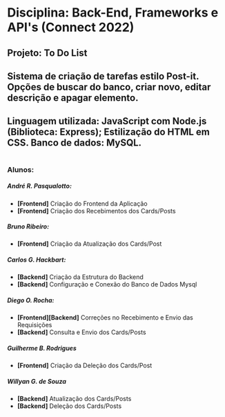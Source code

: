 # Disciplina: Back-End, Frameworks e API's (Connect 2022)

## Projeto: To Do List

## Sistema de criação de tarefas estilo Post-it. Opções de buscar do banco, criar novo, editar descrição e apagar elemento.

## Linguagem utilizada: JavaScript com Node.js (Biblioteca: Express); Estilização do HTML em CSS. Banco de dados: MySQL.

#

### Alunos:

##### André R. Pasqualotto:
<ul>
  <li><strong>[Frontend]</strong> Criação do Frontend da Aplicação</li>
  <li><strong>[Frontend]</strong> Criação dos Recebimentos dos Cards/Posts</li>
</ul>

##### Bruno Ribeiro:
<ul>
  <li><strong>[Frontend]</strong> Criação da Atualização dos Cards/Post</li>
</ul>

##### Carlos G. Hackbart:
<ul>
  <li><strong>[Backend]</strong> Criação da Estrutura do Backend</li>
  <li><strong>[Backend]</strong> Configuração e Conexão do Banco de Dados Mysql</li>
</ul>

##### Diego O. Rocha:
<ul>
  <li><strong>[Frontend][Backend]</strong> Correções no Recebimento e Envio das Requisições</li>
  <li><strong>[Backend]</strong> Consulta e Envio dos Cards/Posts</li>
</ul>

##### Guilherme B. Rodrigues
<ul>
  <li><strong>[Frontend]</strong> Criação da Deleção dos Cards/Post</li>
</ul>

##### Willyan G. de Souza
<ul>
  <li><strong>[Backend]</strong> Atualização dos Cards/Posts</li>
  <li><strong>[Backend]</strong> Deleção dos Cards/Posts</li>
</ul>
